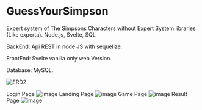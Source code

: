 # GuessYourSimpson
Expert system of The Simpsons Characters without Expert System libraries (Like experta). Node.js, Svelte, SQL

BackEnd: Api REST in node JS with sequelize.

FrontEnd: Svelte vanilla only web Version.

Database: MySQL.

![ERD2](https://user-images.githubusercontent.com/48103810/197625006-c99bf419-bf17-409c-b186-3c77ba6ed0ae.png)

Login Page
![image](https://user-images.githubusercontent.com/48103810/197624019-6b804de7-d1ec-4cf5-be5b-51bb94cc6f8a.png)
Landing Page
![image](https://user-images.githubusercontent.com/48103810/197624261-426b4630-75f6-47a9-9a83-d6aa3d966833.png)
Game Page
![image](https://user-images.githubusercontent.com/48103810/197624592-aef59d09-8d1a-44fd-b244-1612a4acd420.png)
Result Page
![image](https://user-images.githubusercontent.com/48103810/197624679-4915178b-66b7-45e1-894d-ba1213c1b788.png)



